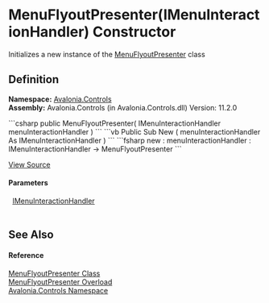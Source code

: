 # MenuFlyoutPresenter(IMenuInteractionHandler) Constructor


Initializes a new instance of the <a href="T_Avalonia_Controls_MenuFlyoutPresenter">MenuFlyoutPresenter</a> class



## Definition
**Namespace:** <a href="N_Avalonia_Controls">Avalonia.Controls</a>  
**Assembly:** Avalonia.Controls (in Avalonia.Controls.dll) Version: 11.2.0

<Tabs groupId="api-code-preview">
<TabItem value="csharp" label="C#">
```csharp
public MenuFlyoutPresenter(
	IMenuInteractionHandler menuInteractionHandler
)
```
</TabItem>
<TabItem value="vb" label="VB">
```vb
Public Sub New ( 
	menuInteractionHandler As IMenuInteractionHandler
)
```
</TabItem>
<TabItem value="fsharp" label="F#">
```fsharp
new : 
        menuInteractionHandler : IMenuInteractionHandler -> MenuFlyoutPresenter
```
</TabItem>
</Tabs>



<a href="https://github.com/AvaloniaUI/Avalonia/tree/master/src/Avalonia.Controls/Flyouts/MenuFlyoutPresenter.cs#L16" title="View the source code">View Source</a>



#### Parameters
<dl><dt>  <a href="T_Avalonia_Controls_Platform_IMenuInteractionHandler">IMenuInteractionHandler</a></dt><dd> </dd></dl>

## See Also


#### Reference
<a href="T_Avalonia_Controls_MenuFlyoutPresenter">MenuFlyoutPresenter Class</a>  
<a href="Overload_Avalonia_Controls_MenuFlyoutPresenter__ctor">MenuFlyoutPresenter Overload</a>  
<a href="N_Avalonia_Controls">Avalonia.Controls Namespace</a>  

